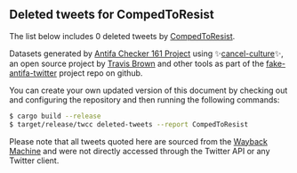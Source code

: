 ## Deleted tweets for CompedToResist

The list below includes 0 deleted tweets by
[CompedToResist](https://twitter.com/CompedToResist).



Datasets generated by [Antifa Checker 161 Project](https://twitter.com/antifacheck161) using ✨[cancel-culture](https://github.com/travisbrown/cancel-culture)✨, an open source project by 
[Travis Brown](https://twitter.com/travisbrown) and other tools as part of the 
[fake-antifa-twitter](https://github.com/antifacheck161/fake-antifa-twitter) project repo on github.

You can create your own updated version of this document by checking out and configuring the
repository and then running the following commands:

```bash
$ cargo build --release
$ target/release/twcc deleted-tweets --report CompedToResist
```

Please note that all tweets quoted here are sourced from the
[Wayback Machine](https://web.archive.org) and were not directly accessed through the Twitter API or
any Twitter client.

